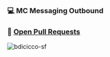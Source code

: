 ### :computer: MC Messaging Outbound
### :wrench: [Open Pull Requests](https://github.com/sfdc-mc-mj/monolith/issues?q=assignee%3Abdicicco-sf+is%3Aopen)
<img align="center" src="https://github-readme-streak-stats.herokuapp.com/?user=bdicicco-sf&theme=dark" alt="bdicicco-sf" />

